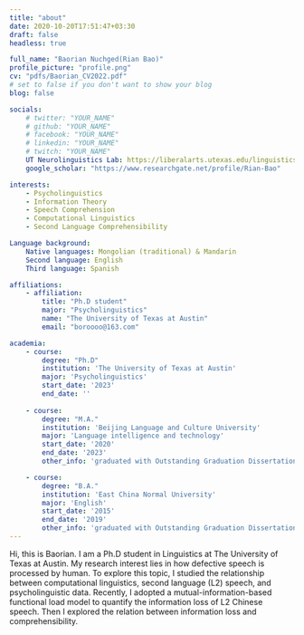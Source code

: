 ```yaml
---
title: "about"
date: 2020-10-20T17:51:47+03:30
draft: false
headless: true

full_name: "Baorian Nuchged(Rian Bao)"
profile_picture: "profile.png"
cv: "pdfs/Baorian_CV2022.pdf"
# set to false if you don't want to show your blog
blog: false

socials:
    # twitter: "YOUR_NAME"
    # github: "YOUR_NAME"
    # facebook: "YOUR_NAME"
    # linkedin: "YOUR_NAME"
    # twitch: "YOUR_NAME"
    UT Neurolinguistics Lab: https://liberalarts.utexas.edu/linguistics/research-labs/neurolinguistics-lab.html
    google_scholar: "https://www.researchgate.net/profile/Rian-Bao"

interests:
    - Psycholinguistics
    - Information Theory
    - Speech Comprehension
    - Computational Linguistics
    - Second Language Comprehensibility

Language background: 
    Native languages: Mongolian (traditional) & Mandarin
    Second language: English
    Third language: Spanish

affiliations:
    - affiliation:
        title: "Ph.D student"
        major: "Psycholinguistics"
        name: "The University of Texas at Austin"
        email: "boroooo@163.com"

academia:
    - course:
        degree: "Ph.D"
        institution: 'The University of Texas at Austin'
        major: 'Psycholinguistics'
        start_date: '2023'
        end_date: ''
        
    - course:
        degree: "M.A."
        institution: 'Beijing Language and Culture University'
        major: 'Language intelligence and technology'
        start_date: '2020'
        end_date: '2023'
        other_info: 'graduated with Outstanding Graduation Dissertation Award, supervised by Prof. Jinsong Zhang!'

    - course:
        degree: "B.A."
        institution: 'East China Normal University'
        major: 'English'
        start_date: '2015'
        end_date: '2019'
        other_info: 'graduated with Outstanding Graduation Dissertation Award, supervised by Prof. Jisheng Zhang!'
---
```


Hi, this is Baorian. I am a Ph.D student in Linguistics at The University of Texas at Austin. My research interest lies in how defective speech is processed by human. To explore this topic, I studied the relationship between computational linguistics, second language (L2) speech, and psycholinguistic data. Recently, I adopted a mutual-information-based functional load model to quantify the information loss of L2 Chinese speech. Then I explored the relation between information loss and comprehensibility.

